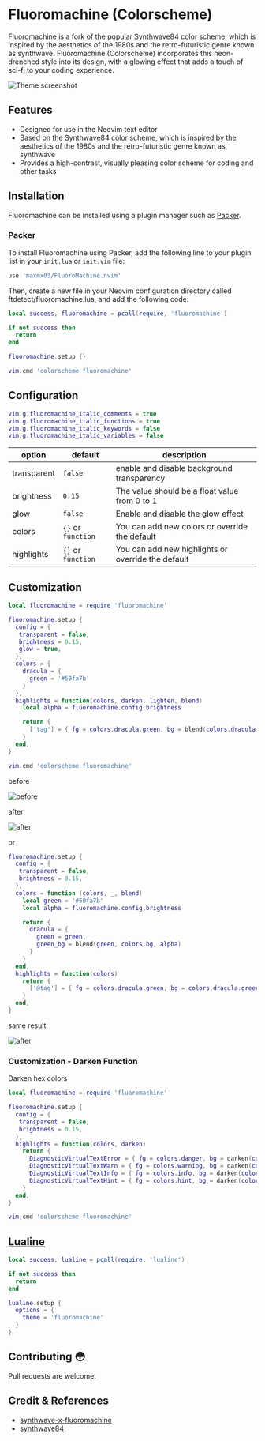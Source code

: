 # Fluoromachine (Colorscheme)

Fluoromachine is a fork of the popular Synthwave84 color scheme, which is inspired by the aesthetics of the 1980s and the retro-futuristic genre known as synthwave.
Fluoromachine (Colorscheme) incorporates this neon-drenched style into its design, with a glowing effect that adds a touch of sci-fi to your coding experience.

![Theme screenshot](https://user-images.githubusercontent.com/50273941/189177820-b496e6d8-6747-4310-84fc-2a6e016f67a4.png)

## Features

- Designed for use in the Neovim text editor
- Based on the Synthwave84 color scheme, which is inspired by the aesthetics of the 1980s and the retro-futuristic genre known as synthwave
- Provides a high-contrast, visually pleasing color scheme for coding and other tasks


## Installation

Fluoromachine can be installed using a plugin manager such as [Packer](https://github.com/wbthomason/packer.nvim).

### Packer

To install Fluoromachine using Packer, add the following line to your plugin list in your `init.lua` or `init.vim` file:

```lua
use 'maxmx03/FluoroMachine.nvim'
```

Then, create a new file in your Neovim configuration directory called ftdetect/fluoromachine.lua, 
and add the following code:

```lua
local success, fluoromachine = pcall(require, 'fluoromachine')

if not success then
  return
end

fluoromachine.setup {}

vim.cmd 'colorscheme fluoromachine'
```

## Configuration

```lua
vim.g.fluoromachine_italic_comments = true
vim.g.fluoromachine_italic_functions = true
vim.g.fluoromachine_italic_keywords = false
vim.g.fluoromachine_italic_variables = false
```

| option      | default            | description                                        |
| ----------- | ------------------ | -------------------------------------------------- |
| transparent | `false`            | enable and disable background transparency         |
| brightness  | `0.15`             | The value should be a float value from 0 to 1      |
| glow        | `false`             | Enable and disable the glow effect                 |
| colors      | `{}` or `function` | You can add new colors or override the default     |
| highlights  | `{}` or `function` | You can add new highlights or override the default |

## Customization

```lua
local fluoromachine = require 'fluoromachine'

fluoromachine.setup {
  config = {
   transparent = false,
   brightness = 0.15,
   glow = true,
  },
  colors = {
    dracula = {
      green = '#50fa7b'
    }
  },
  highlights = function(colors, darken, lighten, blend)
    local alpha = fluoromachine.config.brightness

    return {
      ['tag'] = { fg = colors.dracula.green, bg = blend(colors.dracula.green, colors.bg, alpha) }
    }
  end,
}

vim.cmd 'colorscheme fluoromachine'
```

<p>before</p>

![before](https://user-images.githubusercontent.com/50273941/189538463-1e0aee04-585b-4854-addf-b284a85aaa2c.png)

<p>after</p>

![after](https://user-images.githubusercontent.com/50273941/189538457-473fc325-0d53-4eab-bb01-914b985253c2.png)

or

```lua
fluoromachine.setup {
  config = {
   transparent = false,
   brightness = 0.15,
  },
  colors = function (colors, _, blend)
    local green = '#50fa7b'
    local alpha = fluoromachine.config.brightness

    return {
      dracula = {
        green = green,
        green_bg = blend(green, colors.bg, alpha)
      }
    }
  end,
  highlights = function(colors)
    return {
      ['@tag'] = { fg = colors.dracula.green, bg = colors.dracula.green_bg }
    }
  end,
}
```

<p>same result</p>

![after](https://user-images.githubusercontent.com/50273941/189538457-473fc325-0d53-4eab-bb01-914b985253c2.png)

### Customization - Darken Function

Darken hex colors

```lua
local fluoromachine = require 'fluoromachine'

fluoromachine.setup {
  config = {
   transparent = false,
   brightness = 0.15,
  },
  highlights = function(colors, darken)
    return {
      DiagnosticVirtualTextError = { fg = colors.danger, bg = darken(colors.error, 30) },
      DiagnosticVirtualTextWarn = { fg = colors.warning, bg = darken(colors.warn, 30) },
      DiagnosticVirtualTextInfo = { fg = colors.info, bg = darken(colors.info, 30) },
      DiagnosticVirtualTextHint = { fg = colors.hint, bg = darken(colors.hint, 30) },
    }
  end,
}

vim.cmd 'colorscheme fluoromachine'
```

## [Lualine](https://github.com/nvim-lualine/lualine.nvim)

```lua
local success, lualine = pcall(require, 'lualine')

if not success then
  return
end

lualine.setup {
  options = {
    theme = 'fluoromachine'
  }
}
```

## Contributing 😳

Pull requests are welcome.

## Credit & References

- [synthwave-x-fluoromachine](https://github.com/webrender/synthwave-x-fluoromachine)
- [synthwave84](https://github.com/LunarVim/synthwave84.nvim)
